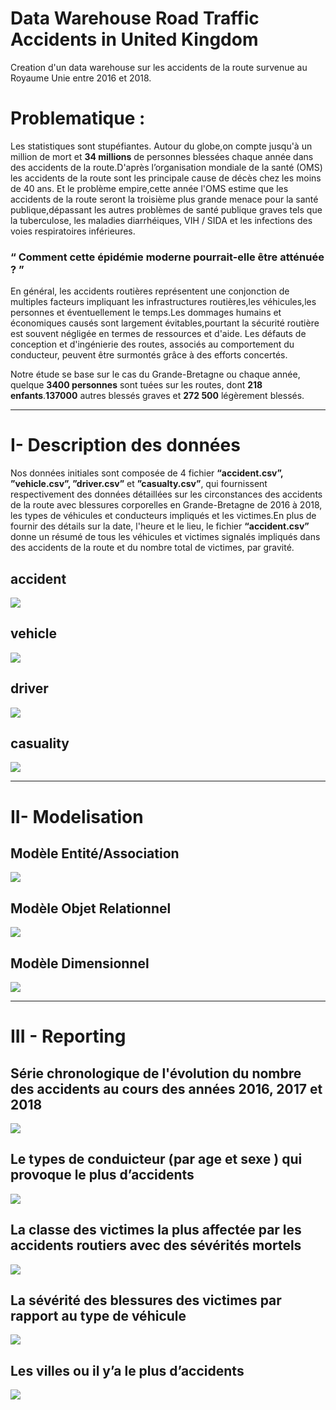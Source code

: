 # Data Warehouse Road Traffic Accidents in United Kingdom

Creation d'un data warehouse sur les accidents de la route survenue au Royaume Unie entre 2016 et 2018.

# Problematique :

Les statistiques sont stupéfiantes. Autour du globe,on compte jusqu'à un million de mort et **34 millions** de personnes blessées chaque année dans des accidents de la route.D'après l’organisation mondiale de la santé (OMS) les accidents de la route sont les principale cause de décès chez les moins de 40 ans. Et le problème empire,cette année l'OMS estime que les accidents de la route seront la troisième plus grande menace pour la santé publique,dépassant les autres problèmes de santé publique graves tels que la tuberculose, les maladies diarrhéiques, VIH / SIDA et les infections des voies respiratoires inférieures.

### “ Comment cette épidémie moderne pourrait-elle être atténuée ? ”

En général, les accidents routières représentent une conjonction de multiples facteurs impliquant
les infrastructures routières,les véhicules,les personnes et éventuellement le temps.Les
dommages humains et économiques causés sont largement évitables,pourtant la sécurité
routière est souvent négligée en termes de ressources et d'aide. Les défauts de conception et
d'ingénierie des routes, associés au comportement du conducteur, peuvent être surmontés grâce
à des efforts concertés.

Notre étude se base sur le cas du Grande-Bretagne ou chaque année, quelque **3400 personnes**
sont tuées sur les routes, dont **218 enfants**.**137000** autres blessés graves et **272 500** légèrement
blessés.

---
# I- Description des données

Nos données initiales sont composée de 4 fichier **“accident.csv”, ”vehicle.csv”, ”driver.csv”**
et **”casualty.csv”**, qui fournissent respectivement des données détaillées sur les circonstances
des accidents de la route avec blessures corporelles en Grande-Bretagne de 2016 à 2018, les
types de véhicules et conducteurs impliqués et les victimes.En plus de fournir des détails sur la
date, l'heure et le lieu, le fichier **“accident.csv”** donne un résumé de tous les véhicules et
victimes signalés impliqués dans des accidents de la route et du nombre total de victimes, par
gravité.



## accident
![](images/Capture%20d’écran%202021-01-21%20à%2017.45.28.png)

## vehicle
![](images/Capture%20d%E2%80%99e%CC%81cran%202021-01-21%20a%CC%80%2017.44.04.png)

## driver
![](images/Capture%20d%E2%80%99e%CC%81cran%202021-01-21%20a%CC%80%2017.45.09.png)

## casuality
![](images/Capture%20d%E2%80%99e%CC%81cran%202021-01-21%20a%CC%80%2017.44.50.png)


---
# II- Modelisation

## Modèle Entité/Association 
![](images/model%20entite%20relationnel.png)


## Modèle Objet Relationnel 
![](images/modele%20objet%20relationnel.png)

## Modèle Dimensionnel 
![](images/modele%20dimensionnel.png)


---
# III - Reporting

## Série chronologique de l'évolution du nombre des accidents au cours des années 2016, 2017 et 2018 
![](images/accident%20par%20annee.png)

## Le types de conduicteur (par age et sexe ) qui provoque le plus d’accidents 
![](images/accident%20par%20age.png)

##  La classe des victimes la plus affectée par les accidents routiers avec des sévérités  mortels
![](images/accident%20par%20classe.png)

## La sévérité des blessures des victimes par rapport au type de véhicule
![](images/severite%20par%20vehicule.png)

## Les villes ou il y’a le plus d’accidents
![](images/accident%20par%20ville.png)









